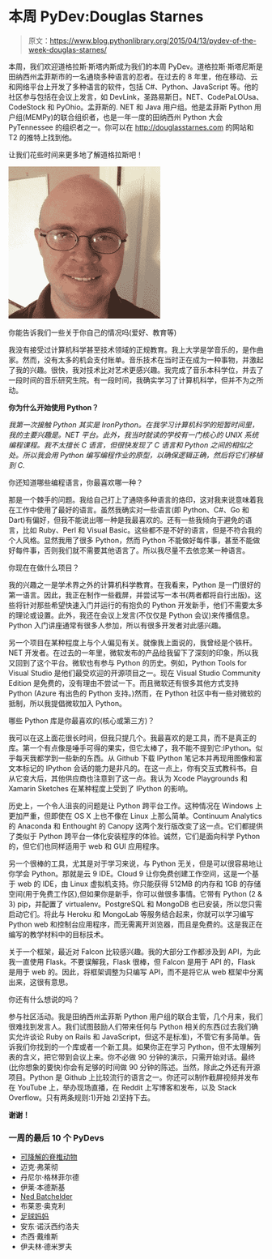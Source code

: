 # 本周 PyDev:Douglas Starnes

> 原文：<https://www.blog.pythonlibrary.org/2015/04/13/pydev-of-the-week-douglas-starnes/>

本周，我们欢迎道格拉斯·斯塔内斯成为我们的本周 PyDev。道格拉斯·斯塔尼斯是田纳西州孟菲斯市的一名通晓多种语言的忍者。在过去的 8 年里，他在移动、云和网络平台上开发了多种语言的软件，包括 C#、Python、JavaScript 等。他的社区参与包括在会议上发言，如 DevLink，圣路易斯日。NET、CodePaLOUsa、CodeStock 和 PyOhio。孟菲斯的. NET 和 Java 用户组。他是孟菲斯 Python 用户组(MEMPy)的联合组织者，也是一年一度的田纳西州 Python 大会 PyTennessee 的组织者之一。你可以在 http://douglasstarnes.com 的网站和 T2 的推特上找到他。

让我们花些时间来更多地了解道格拉斯吧！

[![dstarnes](img/43d7fb23b5a7a95a543e9cea60e7a51b.png)](https://www.blog.pythonlibrary.org/wp-content/uploads/2015/01/dstarnes.jpeg)

你能告诉我们一些关于你自己的情况吗(爱好、教育等)

我没有接受过计算机科学甚至技术领域的正规教育。我上大学是学音乐的，是作曲家。然而，没有太多的机会支付账单。音乐技术在当时正在成为一种事物，并激起了我的兴趣。很快，我对技术比对艺术更感兴趣。我完成了音乐本科学位，并去了一段时间的音乐研究生院。有一段时间，我确实学习了计算机科学，但并不为之所动。

**你为什么开始使用 Python？**

*我第一次接触 Python 其实是 IronPython。在我学习计算机科学的短暂时间里，我的主要兴趣是。NET 平台。此外，我当时就读的学校有一门核心的 UNIX 系统编程课程。我不太擅长 C 语言，但很快发现了 C 语言和 Python 之间的相似之处。所以我会用 Python 编写编程作业的原型，以确保逻辑正确，然后将它们移植到 C.* 

你还知道哪些编程语言，你最喜欢哪一种？

那是一个棘手的问题。我给自己打上了通晓多种语言的烙印，这对我来说意味着我在工作中使用了最好的语言。虽然我确实对一些语言(即 Python、C#、Go 和 Dart)有偏好，但我不能说出哪一种是我最喜欢的。还有一些我倾向于避免的语言，比如 Ruby、Perl 和 Visual Basic。这些都不是不好的语言，但是不符合我的个人风格。显然我用了很多 Python，然而 Python 不能做好每件事，甚至不能做好每件事，否则我们就不需要其他语言了。所以我尽量不去依恋某一种语言。

你现在在做什么项目？

我的兴趣之一是学术界之外的计算机科学教育。在我看来，Python 是一门很好的第一语言。因此，我正在制作一些截屏，并尝试写一本书(两者都将自行出版)。这些将针对那些希望快速入门并运行的有抱负的 Python 开发新手，他们不需要太多的理论或设置。此外，我还在会议上发言(不仅仅是 Python 会议)来传播信息。Python 入门讲座通常有很多人参加，所以有很多开发者对此感兴趣。

另一个项目在某种程度上与个人偏见有关。就像我上面说的，我曾经是个铁杆。NET 开发者。在过去的一年里，微软发布的产品给我留下了深刻的印象，所以我又回到了这个平台。微软也有参与 Python 的历史。例如，Python Tools for Visual Studio 是他们最受欢迎的开源项目之一。现在 Visual Studio Community Edition 是免费的，没有理由不尝试一下。而且微软还有很多其他方式支持 Python (Azure 有出色的 Python 支持。)然而，在 Python 社区中有一些对微软的抵制，所以我提倡微软加入 Python。

哪些 Python 库是你最喜欢的(核心或第三方)？

我可以在这上面花很长时间，但我只提几个。我最喜欢的是工具，而不是真正的库。第一个有点像是唾手可得的果实，但它太棒了，我不能不提到它:IPython。似乎每天我都学到一些新的东西。从 Github 下载 IPython 笔记本并再现用图像和富文本标记的 IPython 会话的能力是非凡的。在这一点上，你有交互式教科书。自从它变大后，其他供应商也注意到了这一点。我认为 Xcode Playgrounds 和 Xamarin Sketches 在某种程度上受到了 IPython 的影响。

历史上，一个令人沮丧的问题是让 Python 跨平台工作。这种情况在 Windows 上更加严重，但即使在 OS X 上也不像在 Linux 上那么简单。Continuum Analytics 的 Anaconda 和 Enthought 的 Canopy 这两个发行版改变了这一点。它们都提供了类似于 Python 跨平台一体化安装程序的体验。诚然，它们是面向科学 Python 的，但它们也同样适用于 web 和 GUI 应用程序。

另一个很棒的工具，尤其是对于学习来说，与 Python 无关，但是可以很容易地让你学会 Python。那就是云 9 IDE。Cloud 9 让你免费创建工作空间，这是一个基于 web 的 IDE，由 Linux 虚拟机支持。你只能获得 512MB 的内存和 1GB 的存储空间(用于免费工作区),但如果你是新手，你可以做很多事情。它带有 Python (2 & 3) pip，并配置了 virtualenv。PostgreSQL 和 MongoDB 也已安装，所以您只需启动它们。将此与 Heroku 和 MongoLab 等服务结合起来，你就可以学习编写 Python web 和控制台应用程序，而无需离开浏览器，而且是免费的。这是我正在编写的教学材料中的目标技术。

关于一个框架，最近对 Falcon 比较感兴趣。我的大部分工作都涉及到 API，为此我一直使用 Flask。不要误解我，Flask 很棒，但 Falcon 是用于 API 的，Flask 是用于 web 的。因此，将框架调整为只编写 API，而不是将它从 web 框架中分离出来，这很有意思。

你还有什么想说的吗？

参与社区活动。我是田纳西州孟菲斯 Python 用户组的联合主管，几个月来，我们很难找到发言人。我们试图鼓励人们带来任何与 Python 相关的东西(过去我们确实允许谈论 Ruby on Rails 和 JavaScript，但这不是标准)，不管它有多简单。告诉我们你找到的一个库或者一个新工具。如果你正在学习 Python，但不太理解列表的含义，把它带到会议上来。你不必做 90 分钟的演示，只需开始对话。最终(比你想象的要快)你会有足够的时间做 90 分钟的陈述。当然，除此之外还有开源项目。Python 是 Github 上比较流行的语言之一。你还可以制作截屏视频并发布在 YouTube 上，举办现场直播，在 Reddit 上写博客和发布，以及 Stack Overflow。只有两条规则:1)开始 2)坚持下去。

**谢谢！**

### 一周的最后 10 个 PyDevs

*   [可降解的脊椎动物](https://www.blog.pythonlibrary.org/2015/04/06/pydev-of-the-week-lennart-regebro/)
*   迈克·弗莱彻
*   丹尼尔·格林菲尔德
*   伊莱·本德斯基
*   [Ned Batchelder](https://www.blog.pythonlibrary.org/2015/03/09/pydev-of-the-week-ned-batchelder/)
*   布莱恩·奥克利
*   [足球妈妈](https://www.blog.pythonlibrary.org/2015/02/23/pydev-of-the-week-maciej-fijalkowski/)
*   安东·诺沃西约洛夫
*   杰西·戴维斯
*   伊夫林·德米罗夫